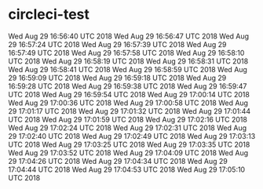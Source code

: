 # circleci-test
Wed Aug 29 16:56:40 UTC 2018
Wed Aug 29 16:56:47 UTC 2018
Wed Aug 29 16:57:24 UTC 2018
Wed Aug 29 16:57:39 UTC 2018
Wed Aug 29 16:57:49 UTC 2018
Wed Aug 29 16:57:58 UTC 2018
Wed Aug 29 16:58:10 UTC 2018
Wed Aug 29 16:58:19 UTC 2018
Wed Aug 29 16:58:31 UTC 2018
Wed Aug 29 16:58:41 UTC 2018
Wed Aug 29 16:58:59 UTC 2018
Wed Aug 29 16:59:09 UTC 2018
Wed Aug 29 16:59:18 UTC 2018
Wed Aug 29 16:59:28 UTC 2018
Wed Aug 29 16:59:38 UTC 2018
Wed Aug 29 16:59:47 UTC 2018
Wed Aug 29 16:59:54 UTC 2018
Wed Aug 29 17:00:14 UTC 2018
Wed Aug 29 17:00:36 UTC 2018
Wed Aug 29 17:00:58 UTC 2018
Wed Aug 29 17:01:17 UTC 2018
Wed Aug 29 17:01:32 UTC 2018
Wed Aug 29 17:01:44 UTC 2018
Wed Aug 29 17:01:59 UTC 2018
Wed Aug 29 17:02:16 UTC 2018
Wed Aug 29 17:02:24 UTC 2018
Wed Aug 29 17:02:31 UTC 2018
Wed Aug 29 17:02:40 UTC 2018
Wed Aug 29 17:02:49 UTC 2018
Wed Aug 29 17:03:13 UTC 2018
Wed Aug 29 17:03:25 UTC 2018
Wed Aug 29 17:03:35 UTC 2018
Wed Aug 29 17:03:52 UTC 2018
Wed Aug 29 17:04:09 UTC 2018
Wed Aug 29 17:04:26 UTC 2018
Wed Aug 29 17:04:34 UTC 2018
Wed Aug 29 17:04:44 UTC 2018
Wed Aug 29 17:04:53 UTC 2018
Wed Aug 29 17:05:10 UTC 2018
